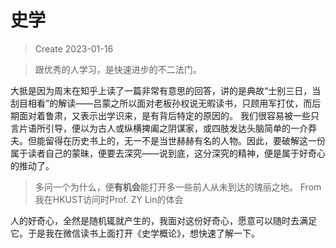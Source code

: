 # 史学
> Create 2023-01-16

> 跟优秀的人学习，是快速进步的不二法门。

大抵是因为周末在知乎上读了一篇非常有意思的回答，讲的是典故“士别三日，当刮目相看”的解读——吕蒙之所以面对老板孙权说无暇读书，只顾用军打仗，而后期面对着鲁肃，又表示出学识来，是有背后特定的原因的。
我们很容易被一些只言片语所引导，便以为古人或纵横捭阖之阴谋家，或四肢发达头脑简单的一介莽夫。但能留得在历史书上的，无一不是当世赫赫有名的人物。因此，要破解这一份属于读者自己的蒙昧，便要去深究——说到底，这分深究的精神，便是属于好奇心的推动了。

> 多问一个为什么，便**有机会**能打开多一些前人从未到达的瑰丽之地。
From 我在HKUST访问时Prof. ZY Lin的体会

人的好奇心，全然是随机辄就产生的，我面对这份好奇心，愿意可以随时去满足它。于是我在微信读书上面打开《史学概论》，想快速了解一下。
